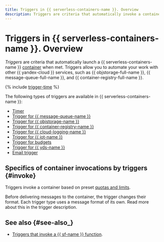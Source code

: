 ```yaml
---
title: Triggers in {{ serverless-containers-name }}. Overview
description: Triggers are criteria that automatically invoke a container when met. Triggers let you automate your work with other {{ yandex-cloud }} services, such as {{ objstorage-full-name }}, {{ message-queue-full-name }}, and {{ iot-full-name }}.
---
```


# Triggers in {{ serverless-containers-name }}. Overview

_Triggers_ are criteria that automatically launch a {{ serverless-containers-name }} [container](../container.md) when met. Triggers allow you to automate your work with other {{ yandex-cloud }} services, such as {{ objstorage-full-name }}, {{ message-queue-full-name }}, and {{ container-registry-full-name }}. 

{% include [trigger-time](../../../_includes/functions/trigger-time.md) %}

The following types of triggers are available in {{ serverless-containers-name }}: 
* [Timer](timer.md)
* [Trigger for {{ message-queue-name }}](ymq-trigger.md)
* [Trigger for {{ objstorage-name }}](os-trigger.md)
* [Trigger for {{ container-registry-name }}](cr-trigger.md)
* [Trigger for {{ cloud-logging-name }}](cloud-logging-trigger.md)
* [Trigger for {{ iot-name }}](iot-core-trigger.md)
* [Trigger for budgets](budget-trigger.md)
* [Trigger for {{ yds-name }}](data-streams-trigger.md)
* [Email trigger](mail-trigger.md)

## Specifics of container invocations by triggers {#invoke}

Triggers invoke a container based on preset [quotas and limits](../limits.md).

Before delivering messages to the container, the trigger changes their format. Each trigger type uses a message format of its own. Read more about this in the trigger description.

## See also {#see-also_}

* [Triggers that invoke a {{ sf-name }} function](../../../functions/concepts/trigger/index.md).